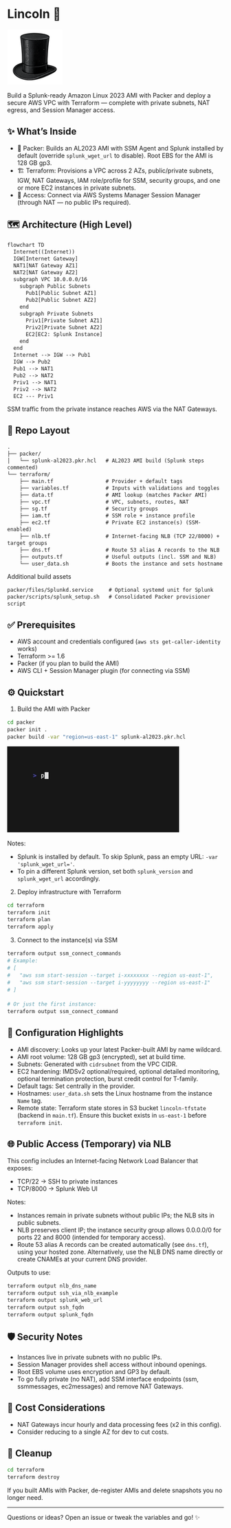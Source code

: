 # Lincoln 🎩

<img src="assets/logos/lincoln_128.png">

Build a Splunk-ready Amazon Linux 2023 AMI with Packer and deploy a secure AWS VPC with Terraform — complete with private subnets, NAT egress, and Session Manager access.

## ✨ What’s Inside

- 🧰 Packer: Builds an AL2023 AMI with SSM Agent and Splunk installed by default (override `splunk_wget_url` to disable). Root EBS for the AMI is 128 GB gp3.
- 🏗️ Terraform: Provisions a VPC across 2 AZs, public/private subnets, IGW, NAT Gateways, IAM role/profile for SSM, security groups, and one or more EC2 instances in private subnets.
- 🔐 Access: Connect via AWS Systems Manager Session Manager (through NAT — no public IPs required).

## 🗺️ Architecture (High Level)

```mermaid
flowchart TD
  Internet((Internet))
  IGW[Internet Gateway]
  NAT1[NAT Gateway AZ1]
  NAT2[NAT Gateway AZ2]
  subgraph VPC 10.0.0.0/16
    subgraph Public Subnets
      Pub1[Public Subnet AZ1]
      Pub2[Public Subnet AZ2]
    end
    subgraph Private Subnets
      Priv1[Private Subnet AZ1]
      Priv2[Private Subnet AZ2]
      EC2[EC2: Splunk Instance]
    end
  end
  Internet --> IGW --> Pub1
  IGW --> Pub2
  Pub1 --> NAT1
  Pub2 --> NAT2
  Priv1 --> NAT1
  Priv2 --> NAT2
  EC2 --- Priv1
```

SSM traffic from the private instance reaches AWS via the NAT Gateways.

## 📁 Repo Layout

```
.
├── packer/
│   └── splunk-al2023.pkr.hcl   # AL2023 AMI build (Splunk steps commented)
└── terraform/
    ├── main.tf                 # Provider + default tags
    ├── variables.tf            # Inputs with validations and toggles
    ├── data.tf                 # AMI lookup (matches Packer AMI)
    ├── vpc.tf                  # VPC, subnets, routes, NAT
    ├── sg.tf                   # Security groups
    ├── iam.tf                  # SSM role + instance profile
    ├── ec2.tf                  # Private EC2 instance(s) (SSM-enabled)
    ├── nlb.tf                  # Internet-facing NLB (TCP 22/8000) + target groups
    ├── dns.tf                  # Route 53 alias A records to the NLB
    ├── outputs.tf              # Useful outputs (incl. SSM and NLB)
    └── user_data.sh            # Boots the instance and sets hostname
```

Additional build assets

```
packer/files/Splunkd.service     # Optional systemd unit for Splunk
packer/scripts/splunk_setup.sh   # Consolidated Packer provisioner script
```

## ✅ Prerequisites

- AWS account and credentials configured (`aws sts get-caller-identity` works)
- Terraform >= 1.6
- Packer (if you plan to build the AMI)
- AWS CLI + Session Manager plugin (for connecting via SSM)

## ⚙️ Quickstart

1) Build the AMI with Packer

```bash
cd packer
packer init .
packer build -var "region=us-east-1" splunk-al2023.pkr.hcl
```

<img src="assets/vhs/packer.gif">

Notes:
- Splunk is installed by default. To skip Splunk, pass an empty URL: `-var 'splunk_wget_url='`.
- To pin a different Splunk version, set both `splunk_version` and `splunk_wget_url` accordingly.

2) Deploy infrastructure with Terraform

```bash
cd terraform
terraform init
terraform plan
terraform apply
```

3) Connect to the instance(s) via SSM

```bash
terraform output ssm_connect_commands
# Example:
# [
#   "aws ssm start-session --target i-xxxxxxxx --region us-east-1",
#   "aws ssm start-session --target i-yyyyyyyy --region us-east-1"
# ]

# Or just the first instance:
terraform output ssm_connect_command
```

## 🔧 Configuration Highlights

- AMI discovery: Looks up your latest Packer-built AMI by name wildcard.
- AMI root volume: 128 GB gp3 (encrypted), set at build time.
- Subnets: Generated with `cidrsubnet` from the VPC CIDR.
- EC2 hardening: IMDSv2 optional/required, optional detailed monitoring, optional termination protection, burst credit control for T-family.
- Default tags: Set centrally in the provider.
- Hostnames: `user_data.sh` sets the Linux hostname from the instance `Name` tag.
- Remote state: Terraform state stores in S3 bucket `lincoln-tfstate` (backend in `main.tf`). Ensure this bucket exists in `us-east-1` before `terraform init`.

## 🌐 Public Access (Temporary) via NLB

This config includes an Internet-facing Network Load Balancer that exposes:
- TCP/22 → SSH to private instances
- TCP/8000 → Splunk Web UI

Notes:
- Instances remain in private subnets without public IPs; the NLB sits in public subnets.
- NLB preserves client IP; the instance security group allows 0.0.0.0/0 for ports 22 and 8000 (intended for temporary access).
- Route 53 alias A records can be created automatically (see `dns.tf`), using your hosted zone. Alternatively, use the NLB DNS name directly or create CNAMEs at your current DNS provider.

Outputs to use:

```bash
terraform output nlb_dns_name
terraform output ssh_via_nlb_example
terraform output splunk_web_url
terraform output ssh_fqdn
terraform output splunk_fqdn
```

## 🛡️ Security Notes

- Instances live in private subnets with no public IPs.
- Session Manager provides shell access without inbound openings.
- Root EBS volume uses encryption and GP3 by default.
- To go fully private (no NAT), add SSM interface endpoints (ssm, ssmmessages, ec2messages) and remove NAT Gateways.

## 💸 Cost Considerations

- NAT Gateways incur hourly and data processing fees (x2 in this config).
- Consider reducing to a single AZ for dev to cut costs.

## 🧹 Cleanup

```bash
cd terraform
terraform destroy
```

If you built AMIs with Packer, de-register AMIs and delete snapshots you no longer need.

---

Questions or ideas? Open an issue or tweak the variables and go! ✨
